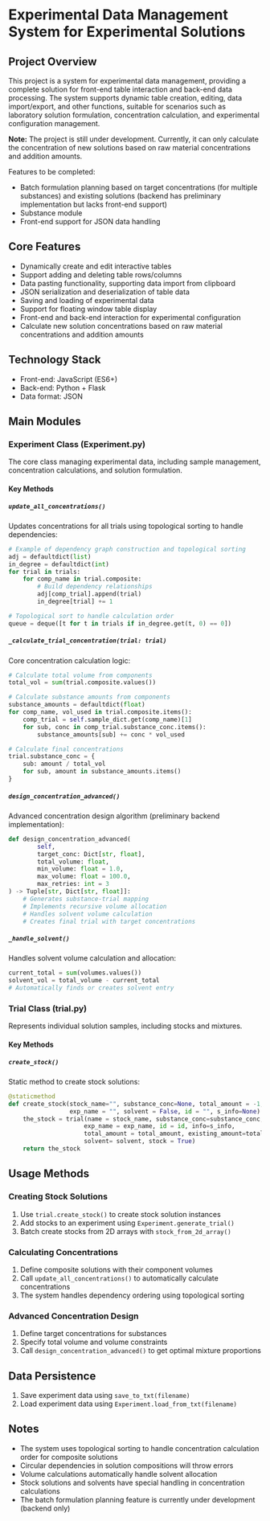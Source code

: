 # Experimental Data Management System for Experimental Solutions

## Project Overview
This project is a system for experimental data management, providing a complete solution for front-end table interaction and back-end data processing. The system supports dynamic table creation, editing, data import/export, and other functions, suitable for scenarios such as laboratory solution formulation, concentration calculation, and experimental configuration management.

**Note:** The project is still under development. Currently, it can only calculate the concentration of new solutions based on raw material concentrations and addition amounts. 

Features to be completed:
- Batch formulation planning based on target concentrations (for multiple substances) and existing solutions (backend has preliminary implementation but lacks front-end support)
- Substance module
- Front-end support for JSON data handling

## Core Features
- Dynamically create and edit interactive tables
- Support adding and deleting table rows/columns
- Data pasting functionality, supporting data import from clipboard
- JSON serialization and deserialization of table data
- Saving and loading of experimental data
- Support for floating window table display
- Front-end and back-end interaction for experimental configuration
- Calculate new solution concentrations based on raw material concentrations and addition amounts

## Technology Stack
- Front-end: JavaScript (ES6+)
- Back-end: Python + Flask
- Data format: JSON

## Main Modules

### Experiment Class (Experiment.py)
The core class managing experimental data, including sample management, concentration calculations, and solution formulation.

#### Key Methods

##### `update_all_concentrations()`
Updates concentrations for all trials using topological sorting to handle dependencies:
```python
# Example of dependency graph construction and topological sorting
adj = defaultdict(list)
in_degree = defaultdict(int)
for trial in trials:
    for comp_name in trial.composite:
        # Build dependency relationships
        adj[comp_trial].append(trial)
        in_degree[trial] += 1

# Topological sort to handle calculation order
queue = deque([t for t in trials if in_degree.get(t, 0) == 0])
```

##### `_calculate_trial_concentration(trial: trial)`
Core concentration calculation logic:
```python
# Calculate total volume from components
total_vol = sum(trial.composite.values())

# Calculate substance amounts from components
substance_amounts = defaultdict(float)
for comp_name, vol_used in trial.composite.items():
    comp_trial = self.sample_dict.get(comp_name)[1]
    for sub, conc in comp_trial.substance_conc.items():
        substance_amounts[sub] += conc * vol_used

# Calculate final concentrations
trial.substance_conc = {
    sub: amount / total_vol
    for sub, amount in substance_amounts.items()
}
```

##### `design_concentration_advanced()`
Advanced concentration design algorithm (preliminary backend implementation):
```python
def design_concentration_advanced(
        self,
        target_conc: Dict[str, float],
        total_volume: float,
        min_volume: float = 1.0,
        max_volume: float = 100.0,
        max_retries: int = 3
) -> Tuple[str, Dict[str, float]]:
    # Generates substance-trial mapping
    # Implements recursive volume allocation
    # Handles solvent volume calculation
    # Creates final trial with target concentrations
```

##### `_handle_solvent()`
Handles solvent volume calculation and allocation:
```python
current_total = sum(volumes.values())
solvent_vol = total_volume - current_total
# Automatically finds or creates solvent entry
```

### Trial Class (trial.py)
Represents individual solution samples, including stocks and mixtures.

#### Key Methods

##### `create_stock()`
Static method to create stock solutions:
```python
@staticmethod
def create_stock(stock_name="", substance_conc=None, total_amount = -1, 
                 exp_name = "", solvent = False, id = "", s_info=None):
    the_stock = trial(name = stock_name, substance_conc=substance_conc, 
                     exp_name = exp_name, id = id, info=s_info,
                     total_amount = total_amount, existing_amount=total_amount, 
                     solvent= solvent, stock = True)
    return the_stock
```

## Usage Methods

### Creating Stock Solutions
1. Use `trial.create_stock()` to create stock solution instances
2. Add stocks to an experiment using `Experiment.generate_trial()`
3. Batch create stocks from 2D arrays with `stock_from_2d_array()`

### Calculating Concentrations
1. Define composite solutions with their component volumes
2. Call `update_all_concentrations()` to automatically calculate concentrations
3. The system handles dependency ordering using topological sorting

### Advanced Concentration Design
1. Define target concentrations for substances
2. Specify total volume and volume constraints
3. Call `design_concentration_advanced()` to get optimal mixture proportions

## Data Persistence
1. Save experiment data using `save_to_txt(filename)`
2. Load experiment data using `Experiment.load_from_txt(filename)`

## Notes
- The system uses topological sorting to handle concentration calculation order for composite solutions
- Circular dependencies in solution compositions will throw errors
- Volume calculations automatically handle solvent allocation
- Stock solutions and solvents have special handling in concentration calculations
- The batch formulation planning feature is currently under development (backend only)
